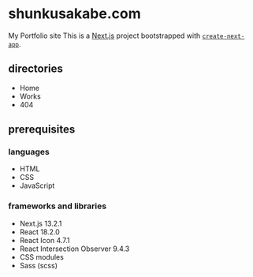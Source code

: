 # shunkusakabe.com
My Portfolio site
This is a [Next.js](https://nextjs.org/) project bootstrapped with [`create-next-app`](https://github.com/vercel/next.js/tree/canary/packages/create-next-app).

## directories
- Home
- Works
- 404

## prerequisites
### languages
- HTML
- CSS
- JavaScript
### frameworks and libraries
- Next.js 13.2.1
- React 18.2.0
- React Icon 4.7.1
- React Intersection Observer 9.4.3
- CSS modules
- Sass (scss)